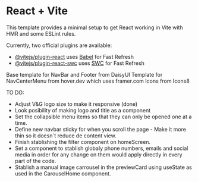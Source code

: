 # React + Vite

This template provides a minimal setup to get React working in Vite with HMR and some ESLint rules.

Currently, two official plugins are available:

- [@vitejs/plugin-react](https://github.com/vitejs/vite-plugin-react/blob/main/packages/plugin-react/README.md) uses [Babel](https://babeljs.io/) for Fast Refresh
- [@vitejs/plugin-react-swc](https://github.com/vitejs/vite-plugin-react-swc) uses [SWC](https://swc.rs/) for Fast Refresh

Base template for NavBar and Footer from DaisyUI
Template for NavCenterMenu from hover.dev which uses framer.com
Icons from Icons8

TO DO:
- Adjust V&G logo size to make it responsive (done)
- Look posibility of making logo and title as a component
- Set the collapsible menu items so that they can only be opened one at a time.
- Define new navbar sticky for when you scroll the page - Make it more thin so it doesn´t reduce de content view.
- Finish stablishing the filter component on homeScreen.
- Set a component to stablish globaly phone numbers, emails and social media in order for any change on them would apply directly in every part of the code.
- Stablish a manual image carrousel in the previewCard using useState as used in the CarouselHome component.



